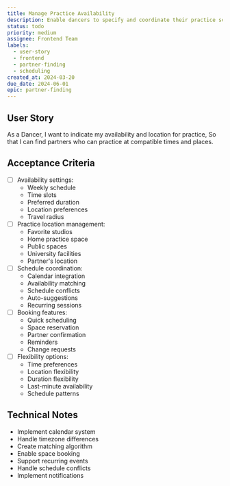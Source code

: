 ```yaml
---
title: Manage Practice Availability
description: Enable dancers to specify and coordinate their practice schedules
status: todo
priority: medium
assignee: Frontend Team
labels:
  - user-story
  - frontend
  - partner-finding
  - scheduling
created_at: 2024-03-20
due_date: 2024-06-01
epic: partner-finding
---
```


## User Story

As a Dancer,
I want to indicate my availability and location for practice,
So that I can find partners who can practice at compatible times and places.

## Acceptance Criteria

- [ ] Availability settings:
  - Weekly schedule
  - Time slots
  - Preferred duration
  - Location preferences
  - Travel radius
- [ ] Practice location management:
  - Favorite studios
  - Home practice space
  - Public spaces
  - University facilities
  - Partner's location
- [ ] Schedule coordination:
  - Calendar integration
  - Availability matching
  - Schedule conflicts
  - Auto-suggestions
  - Recurring sessions
- [ ] Booking features:
  - Quick scheduling
  - Space reservation
  - Partner confirmation
  - Reminders
  - Change requests
- [ ] Flexibility options:
  - Time preferences
  - Location flexibility
  - Duration flexibility
  - Last-minute availability
  - Schedule patterns

## Technical Notes

- Implement calendar system
- Handle timezone differences
- Create matching algorithm
- Enable space booking
- Support recurring events
- Handle schedule conflicts
- Implement notifications
